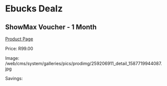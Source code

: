
# Ebucks Dealz
## ShowMax Voucher - 1 Month
[Product Page](https://www.ebucks.com/web/shop/productSelected.do?prodId=259206911&catId=935859854)

Price: R99.00

Image: /web/cms/system/galleries/pics/prodimg/259206911_detail_1587719944087.jpg

Savings: 


	